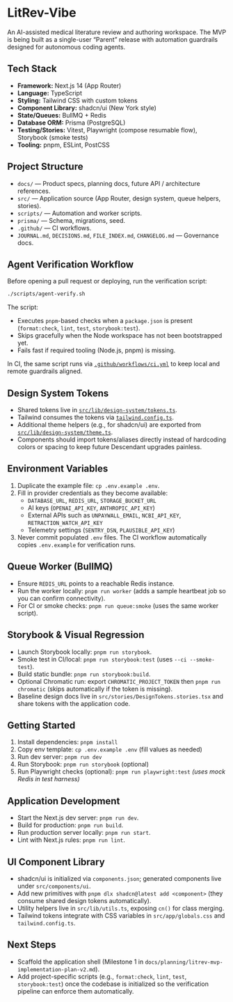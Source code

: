 # LitRev-Vibe

An AI-assisted medical literature review and authoring workspace. The MVP is being built as a single-user “Parent” release with automation guardrails designed for autonomous coding agents.

## Tech Stack

- **Framework:** Next.js 14 (App Router)
- **Language:** TypeScript
- **Styling:** Tailwind CSS with custom tokens
- **Component Library:** shadcn/ui (New York style)
- **State/Queues:** BullMQ + Redis
- **Database ORM:** Prisma (PostgreSQL)
- **Testing/Stories:** Vitest, Playwright (compose resumable flow), Storybook (smoke tests)
- **Tooling:** pnpm, ESLint, PostCSS

## Project Structure

- `docs/` — Product specs, planning docs, future API / architecture references.
- `src/` — Application source (App Router, design system, queue helpers, stories).
- `scripts/` — Automation and worker scripts.
- `prisma/` — Schema, migrations, seed.
- `.github/` — CI workflows.
- `JOURNAL.md`, `DECISIONS.md`, `FILE_INDEX.md`, `CHANGELOG.md` — Governance docs.

## Agent Verification Workflow

Before opening a pull request or deploying, run the verification script:

```bash
./scripts/agent-verify.sh
```

The script:

- Executes `pnpm`-based checks when a `package.json` is present (`format:check`, `lint`, `test`, `storybook:test`).
- Skips gracefully when the Node workspace has not been bootstrapped yet.
- Fails fast if required tooling (Node.js, pnpm) is missing.

In CI, the same script runs via [`.github/workflows/ci.yml`](.github/workflows/ci.yml) to keep local and remote guardrails aligned.

## Design System Tokens

- Shared tokens live in [`src/lib/design-system/tokens.ts`](src/lib/design-system/tokens.ts).
- Tailwind consumes the tokens via [`tailwind.config.ts`](tailwind.config.ts).
- Additional theme helpers (e.g., for shadcn/ui) are exported from [`src/lib/design-system/theme.ts`](src/lib/design-system/theme.ts).
- Components should import tokens/aliases directly instead of hardcoding colors or spacing to keep future Descendant upgrades painless.

## Environment Variables

1. Duplicate the example file: `cp .env.example .env`.
2. Fill in provider credentials as they become available:
   - `DATABASE_URL`, `REDIS_URL`, `STORAGE_BUCKET_URL`
   - AI keys (`OPENAI_API_KEY`, `ANTHROPIC_API_KEY`)
   - External APIs such as `UNPAYWALL_EMAIL`, `NCBI_API_KEY`, `RETRACTION_WATCH_API_KEY`
   - Telemetry settings (`SENTRY_DSN`, `PLAUSIBLE_API_KEY`)
3. Never commit populated `.env` files. The CI workflow automatically copies `.env.example` for verification runs.

## Queue Worker (BullMQ)

- Ensure `REDIS_URL` points to a reachable Redis instance.
- Run the worker locally: `pnpm run worker` (adds a sample heartbeat job so you can confirm connectivity).
- For CI or smoke checks: `pnpm run queue:smoke` (uses the same worker script).

## Storybook & Visual Regression

- Launch Storybook locally: `pnpm run storybook`.
- Smoke test in CI/local: `pnpm run storybook:test` (uses `--ci --smoke-test`).
- Build static bundle: `pnpm run storybook:build`.
- Optional Chromatic run: export `CHROMATIC_PROJECT_TOKEN` then `pnpm run chromatic` (skips automatically if the token is missing).
- Baseline design docs live in `src/stories/DesignTokens.stories.tsx` and share tokens with the application code.

## Getting Started

1. Install dependencies: `pnpm install`
2. Copy env template: `cp .env.example .env` (fill values as needed)
3. Run dev server: `pnpm run dev`
4. Run Storybook: `pnpm run storybook` (optional)
5. Run Playwright checks (optional): `pnpm run playwright:test` *(uses mock Redis in test harness)*

## Application Development

- Start the Next.js dev server: `pnpm run dev`.
- Build for production: `pnpm run build`.
- Run production server locally: `pnpm run start`.
- Lint with Next.js rules: `pnpm run lint`.

## UI Component Library

- shadcn/ui is initialized via `components.json`; generated components live under `src/components/ui`.
- Add new primitives with `pnpm dlx shadcn@latest add <component>` (they consume shared design tokens automatically).
- Utility helpers live in `src/lib/utils.ts`, exposing `cn()` for class merging.
- Tailwind tokens integrate with CSS variables in `src/app/globals.css` and `tailwind.config.ts`.

## Next Steps

- Scaffold the application shell (Milestone 1 in `docs/planning/litrev-mvp-implementation-plan-v2.md`).
- Add project-specific scripts (e.g., `format:check`, `lint`, `test`, `storybook:test`) once the codebase is initialized so the verification pipeline can enforce them automatically.
